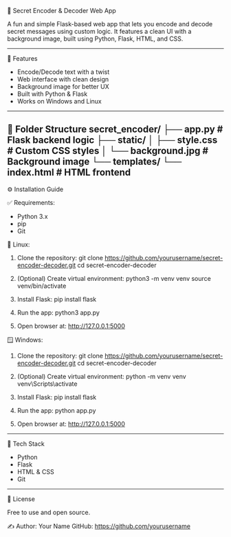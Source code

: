 🔐 Secret Encoder & Decoder Web App

A fun and simple Flask-based web app that lets you encode and decode secret messages using custom logic. It features a clean UI with a background image, built using Python, Flask, HTML, and CSS.

---

📸 Features

- Encode/Decode text with a twist
- Web interface with clean design
- Background image for better UX
- Built with Python & Flask
- Works on Windows and Linux

---

📂 Folder Structure
secret_encoder/
├── app.py # Flask backend logic
├── static/
│ ├── style.css # Custom CSS styles
│ └── background.jpg # Background image
└── templates/
└── index.html # HTML frontend
---

⚙️ Installation Guide

✅ Requirements:
- Python 3.x
- pip
- Git

🐧 Linux:

1. Clone the repository:
   git clone https://github.com/yourusername/secret-encoder-decoder.git
   cd secret-encoder-decoder

2. (Optional) Create virtual environment:
   python3 -m venv venv
   source venv/bin/activate

3. Install Flask:
   pip install flask

4. Run the app:
   python3 app.py

5. Open browser at:
   http://127.0.0.1:5000

🪟 Windows:

1. Clone the repository:
   git clone https://github.com/yourusername/secret-encoder-decoder.git
   cd secret-encoder-decoder

2. (Optional) Create virtual environment:
   python -m venv venv
   venv\Scripts\activate

3. Install Flask:
   pip install flask

4. Run the app:
   python app.py

5. Open browser at:
   http://127.0.0.1:5000

---

🧠 Tech Stack

- Python
- Flask
- HTML & CSS
- Git

---

📄 License

Free to use and open source.

✍️ Author: Your Name
GitHub: https://github.com/yourusername
